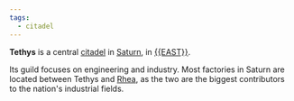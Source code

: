 ```yaml
---
tags:
  - citadel
---
```

**Tethys** is a central [citadel](<../Citadel.md>) in [Saturn](<../Saturn.md>), in [{{EAST}}](<../{{EAST}}.md>).

Its guild focuses on engineering and industry. Most factories in Saturn are located between Tethys and [Rhea](<./Rhea.md>), as the two are the biggest contributors to the nation's industrial fields.